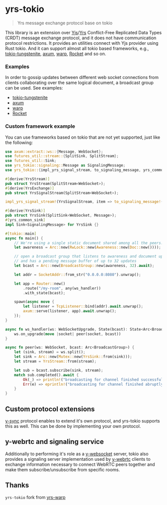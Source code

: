 # yrs-tokio

> Yrs message exchange protocol base on tokio

This library is an extension over [Yjs](https://yjs.dev)/[Yrs](https://github.com/y-crdt/y-crdt) Conflict-Free
Replicated Data Types (CRDT) message exchange protocol,
and it does not have communication protocol restrictions.
It provides an utilities connect with Yjs provider using Rust tokio.
And it can support almost all tokio based frameworks,
e.g., [tokio-tungstenite](../yrs-tokio-tungstenite), [axum](../yrs-axum-ws), [warp](../yrs-warp-ws), [Rocket](../yrs-rocket-ws)
and so on.

### Examples

In order to gossip updates between different web socket connections from clients collaborating over the same logical
document, a broadcast group can be used. See examples:

- [tokio-tungstenite](../yrs-tokio-tungstenite/examples)
- [axum](../yrs-axum-ws/examples)
- [warp](../yrs-warp-ws/examples)
- [Rocket](../yrs-rocket-ws/examples)

### Custom framework example

You can use frameworks based on tokio that are not yet supported, just like the following:

```rust
use axum::extract::ws::{Message, WebSocket};
use futures_util::stream::{SplitSink, SplitStream};
use futures_util::Sink;
use yrs_tokio::signaling::Message as SignalingMessage;
use yrs_tokio::{impl_yrs_signal_stream, to_signaling_message, yrs_common_sink, YrsExchange, YrsSink, YrsStream};

#[derive(YrsStream)]
pub struct YrsStream(SplitStream<WebSocket>);
#[derive(YrsExchange)]
pub struct YrsSignalStream(SplitStream<WebSocket>);

impl_yrs_signal_stream!(YrsSignalStream, item => to_signaling_message!(item));

#[derive(YrsSink)]
pub struct YrsSink(SplitSink<WebSocket, Message>);
#[yrs_common_sink]
impl Sink<SignalingMessage> for YrsSink {}

#[tokio::main]
async fn main() {
    // We're using a single static document shared among all the peers.
    let awareness = Arc::new(RwLock::new(Awareness::new(Doc::new())));

    // open a broadcast group that listens to awareness and document updates
    // and has a pending message buffer of up to 32 updates
    let bcast = Arc::new(BroadcastGroup::new(awareness, 32).await);

    let addr = SocketAddr::from_str("0.0.0.0:8080").unwrap();

    let app = Router::new()
        .route("/my-room", any(ws_handler))
        .with_state(bcast);

    spawn(async move {
        let listener = TcpListener::bind(addr).await.unwrap();
        axum::serve(listener, app).await.unwrap();
    });
}

async fn ws_handler(ws: WebSocketUpgrade, State(bcast): State<Arc<BroadcastGroup>>) -> Response {
    ws.on_upgrade(move |socket| peer(socket, bcast))
}

async fn peer(ws: WebSocket, bcast: Arc<BroadcastGroup>) {
    let (sink, stream) = ws.split();
    let sink = Arc::new(Mutex::new(YrsSink::from(sink)));
    let stream = YrsStream::from(stream);

    let sub = bcast.subscribe(sink, stream);
    match sub.completed().await {
        Ok(_) => println!("broadcasting for channel finished successfully"),
        Err(e) => eprintln!("broadcasting for channel finished abruptly: {}", e),
    }
}
```

## Custom protocol extensions

[y-sync](https://crates.io/crates/y-sync) protocol enables to extend it's own protocol, and yrs-tokio supports this as
well.
This can be done by implementing your own protocol.

## y-webrtc and signaling service

Additionally to performing it's role as a [y-websocket](https://docs.yjs.dev/ecosystem/connection-provider/y-websocket)
server, tokio also provides a signaling server implementation used by [y-webrtc](https://github.com/yjs/y-webrtc)
clients to exchange information necessary to connect WebRTC peers together and make them subscribe/unsubscribe from
specific rooms.

## Thanks

`yrs-tokio` fork from [yrs-warp](https://github.com/y-crdt/yrs-warp)